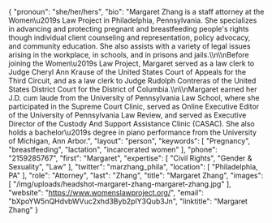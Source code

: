 {
  "pronoun": "she/her/hers",
  "bio": "Margaret Zhang is a staff attorney at the Women\u2019s Law Project in Philadelphia, Pennsylvania. She specializes in advancing and protecting pregnant and breastfeeding people's rights though individual client counseling and representation, policy advocacy, and community education. She also assists with a variety of legal issues arising in the workplace, in schools, and in prisons and jails.\\\n\\\nBefore joining the Women\u2019s Law Project, Margaret served as a law clerk to Judge Cheryl Ann Krause of the United States Court of Appeals for the Third Circuit, and as a law clerk to Judge Rudolph Contreras of the United States District Court for the District of Columbia.\\\n\\\nMargaret earned her J.D. cum laude from the University of Pennsylvania Law School, where she participated in the Supreme Court Clinic, served as Online Executive Editor of the University of Pennsylvania Law Review, and served as Executive Director of the Custody And Support Assistance Clinic (CASAC). She also holds a bachelor\u2019s degree in piano performance from the University of Michigan, Ann Arbor.",
  "layout": "person",
  "keywords": [
    "Pregnancy",
    "breastfeeding",
    "lactation",
    "incarcerated women"
  ],
  "phone": "2159285767",
  "first": "Margaret",
  "expertise": [
    "Civil Rights",
    "Gender & Sexuality",
    "Law"
  ],
  "twitter": "marzhang_phila",
  "location": [
    "Philadelphia, PA"
  ],
  "role": "Attorney",
  "last": "Zhang",
  "title": "Margaret Zhang",
  "images": [
    "/img/uploads/headshot-margaret-zhang-margaret-zhang.jpg"
  ],
  "website": "https://www.womenslawproject.org/",
  "email": "bXpoYW5nQHdvbWVuc2xhd3Byb2plY3Qub3Jn",
  "linktitle": "Margaret Zhang"
}
